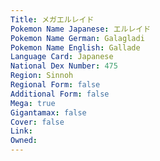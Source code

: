 ```yaml
---
﻿Title: メガエルレイド
Pokemon Name Japanese: エルレイド
Pokemon Name German: Galagladi
Pokemon Name English: Gallade
Language Card: Japanese
National Dex Number: 475
Region: Sinnoh
Regional Form: false
Additional Form: false
Mega: true
Gigantamax: false
Cover: false
Link: 
Owned: 
---
```

